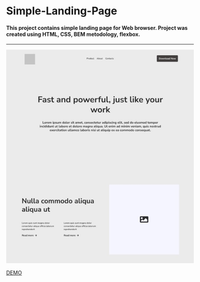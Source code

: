 # Simple-Landing-Page

#### This project contains simple landing page for Web browser. Project was created using HTML, CSS, BEM metodology, flexbox.  
***
<img src="preview.jpg">

[DEMO](https://evgeniysidljarevich.github.io/Simple-Landing-Page/)
